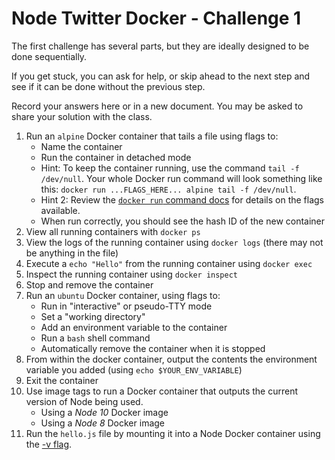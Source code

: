 # Node Twitter Docker - Challenge 1
The first challenge has several parts, but they are ideally designed to be done sequentially.

If you get stuck, you can ask for help, or skip ahead to the next step and see if it can be done without the previous step.

Record your answers here or in a new document. You may be asked to share your solution with the class.

1. Run an `alpine` Docker container that tails a file using flags to:
    - Name the container
    - Run the container in detached mode
    - Hint: To keep the container running, use the command `tail -f /dev/null`. Your whole Docker run command will look something like this: `docker run ...FLAGS_HERE... alpine tail -f /dev/null`.
    - Hint 2: Review the [`docker run` command docs](https://docs.docker.com/engine/reference/commandline/run/) for details on the flags available.
    - When run correctly, you should see the hash ID of the new container
2. View all running containers with `docker ps`
3. View the logs of the running container using `docker logs` (there may not be anything in the file)
4. Execute a `echo "Hello"` from the running container using `docker exec`
5. Inspect the running container using `docker inspect`
6. Stop and remove the container
7. Run an `ubuntu` Docker container, using flags to:
    - Run in "interactive" or pseudo-TTY mode
    - Set a "working directory"
    - Add an environment variable to the container
    - Run a `bash` shell command
    - Automatically remove the container when it is stopped
8. From within the docker container, output the contents the environment variable you added (using `echo $YOUR_ENV_VARIABLE`)
9. Exit the container
10. Use image tags to run a Docker container that outputs the current version of Node being used.
    - Using a *Node 10* Docker image
    - Using a *Node 8* Docker image
11. Run the `hello.js` file by mounting it into a Node Docker container using the [-v flag](https://docs.docker.com/engine/reference/commandline/run/#mount-volume--v---read-only).
